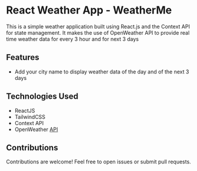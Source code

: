 # React Weather App - WeatherMe

This is a simple weather application built using React.js and the Context API for state management. It makes the use of OpenWeather API to provide real time weather data for every 3 hour and for next 3 days

## Features

- Add your city name to display weather data of the day and of the next 3 days

## Technologies Used

- ReactJS
- TailwindCSS
- Context API
- OpenWeather [API](https://openweathermap.org/)

## Contributions

Contributions are welcome! Feel free to open issues or submit pull requests.